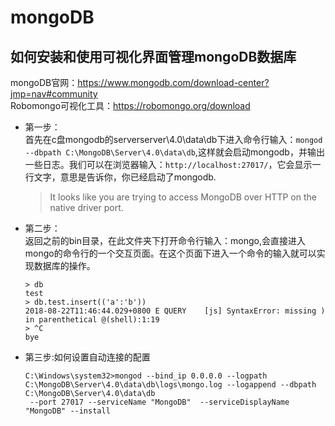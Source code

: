 # mongoDB
## 如何安装和使用可视化界面管理mongoDB数据库
mongoDB官网：https://www.mongodb.com/download-center?jmp=nav#community<br>
Robomongo可视化工具：https://robomongo.org/download
- 第一步：<br>
首先在c盘mongodb的serverserver\4.0\data\db下进入命令行输入：`mongod --dbpath C:\MongoDB\Server\4.0\data\db`,这样就会启动mongodb，并输出一些日志。我们可以在浏览器输入：`http://localhost:27017/`，它会显示一行文字，意思是告诉你，你已经启动了mongodb.
  >  It looks like you are trying to access MongoDB over HTTP on the native driver port.
- 第二步：<br>
返回之前的bin目录，在此文件夹下打开命令行输入：mongo,会直接进入mongo的命令行的一个交互页面。在这个页面下进入一个命令的输入就可以实现数据库的操作。
    ```
    > db
    test
    > db.test.insert(('a':'b'))
    2018-08-22T11:46:44.029+0800 E QUERY    [js] SyntaxError: missing ) in parenthetical @(shell):1:19
    > ^C
    bye
    ```
- 第三步:如何设置自动连接的配置
    ```
    C:\Windows\system32>mongod --bind_ip 0.0.0.0 --logpath C:\MongoDB\Server\4.0\data\db\logs\mongo.log --logappend --dbpath C:\MongoDB\Server\4.0\data\db
     --port 27017 --serviceName "MongoDB"  --serviceDisplayName "MongoDB" --install
    ```
